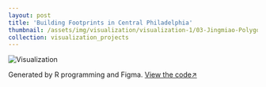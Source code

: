```yaml
---
layout: post
title: 'Building Footprints in Central Philadelphia'
thumbnail: /assets/img/visualization/visualization-1/03-Jingmiao-Polygons.png
collection: visualization_projects
---
```

<img src="/assets/img/visualization/visualization-1/03-Jingmiao-Polygons.png" alt="Visualization">

Generated by R programming and Figma. [View the code↗](https://github.com/Jasmine-404/30-day-map-challenge/blob/main/Scripts/03%20Polygons.R)

